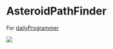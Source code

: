 AsteroidPathFinder
==================

For [dailyProgrammer](https://www.reddit.com/r/dailyprogrammer/comments/33hwwf/20150422_challenge_211_intermediate_ogre_maze/)

![](https://puu.sh/hn6qi/cbbdc51d85.png)
